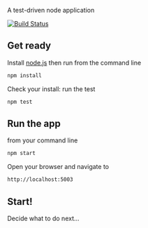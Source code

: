 A test-driven node application

[![Build Status](https://travis-ci.org/ericminio/tdd-ready-node.svg?branch=master)](https://travis-ci.org/ericminio/tdd-ready-node)

## Get ready

Install [node.js](http://nodejs.org/) then run from the command line

```sh
npm install
```

Check your install: run the test

```sh
npm test
```

## Run the app

from your command line

```sh
npm start
```

Open your browser and navigate to

```sh
http://localhost:5003
```

## Start!

Decide what to do next...
